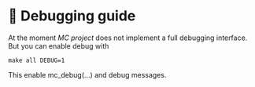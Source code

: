 # 🐞 Debugging guide

At the moment *MC project* does not implement a full debugging interface. But
you can enable debug with

```
make all DEBUG=1
```

This enable mc_debug(...) and debug messages.